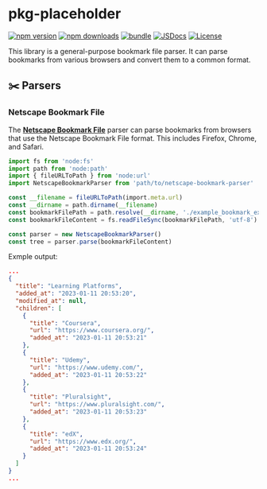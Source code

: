 # pkg-placeholder

[![npm version][npm-version-src]][npm-version-href]
[![npm downloads][npm-downloads-src]][npm-downloads-href]
[![bundle][bundle-src]][bundle-href]
[![JSDocs][jsdocs-src]][jsdocs-href]
[![License][license-src]][license-href]

This library is a general-purpose bookmark file parser. It can parse bookmarks from various browsers and convert them to a common format.

## ✂️ Parsers

### Netscape Bookmark File

The **[Netscape Bookmark File](https://learn.microsoft.com/en-us/previous-versions/windows/internet-explorer/ie-developer/platform-apis/)** parser can parse bookmarks from browsers that use the Netscape Bookmark File format. This includes Firefox, Chrome, and Safari.

```ts
import fs from 'node:fs'
import path from 'node:path'
import { fileURLToPath } from 'node:url'
import NetscapeBookmarkParser from 'path/to/netscape-bookmark-parser'

const __filename = fileURLToPath(import.meta.url)
const __dirname = path.dirname(__filename)
const bookmarkFilePath = path.resolve(__dirname, './example_bookmark_export.html')
const bookmarkFileContent = fs.readFileSync(bookmarkFilePath, 'utf-8')

const parser = new NetscapeBookmarkParser()
const tree = parser.parse(bookmarkFileContent)
```

Exmple output:

```json
...
{
  "title": "Learning Platforms",
  "added_at": "2023-01-11 20:53:20",
  "modified_at": null,
  "children": [
    {
      "title": "Coursera",
      "url": "https://www.coursera.org/",
      "added_at": "2023-01-11 20:53:21"
    },
    {
      "title": "Udemy",
      "url": "https://www.udemy.com/",
      "added_at": "2023-01-11 20:53:22"
    },
    {
      "title": "Pluralsight",
      "url": "https://www.pluralsight.com/",
      "added_at": "2023-01-11 20:53:23"
    },
    {
      "title": "edX",
      "url": "https://www.edx.org/",
      "added_at": "2023-01-11 20:53:24"
    }
  ]
}
...
```

<!-- Badges -->

[npm-version-src]: https://img.shields.io/npm/v/pkg-placeholder?style=flat&colorA=080f12&colorB=1fa669
[npm-version-href]: https://npmjs.com/package/pkg-placeholder
[npm-downloads-src]: https://img.shields.io/npm/dm/pkg-placeholder?style=flat&colorA=080f12&colorB=1fa669
[npm-downloads-href]: https://npmjs.com/package/pkg-placeholder
[bundle-src]: https://img.shields.io/bundlephobia/minzip/pkg-placeholder?style=flat&colorA=080f12&colorB=1fa669&label=minzip
[bundle-href]: https://bundlephobia.com/result?p=pkg-placeholder
[license-src]: https://img.shields.io/github/license/antfu/pkg-placeholder.svg?style=flat&colorA=080f12&colorB=1fa669
[license-href]: https://github.com/antfu/pkg-placeholder/blob/main/LICENSE
[jsdocs-src]: https://img.shields.io/badge/jsdocs-reference-080f12?style=flat&colorA=080f12&colorB=1fa669
[jsdocs-href]: https://www.jsdocs.io/package/pkg-placeholder

